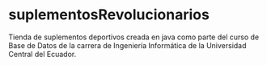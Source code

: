 # suplementosRevolucionarios
Tienda de suplementos deportivos creada en java como parte del curso de Base de Datos de la carrera de Ingeniería Informática de la Universidad Central del Ecuador.
